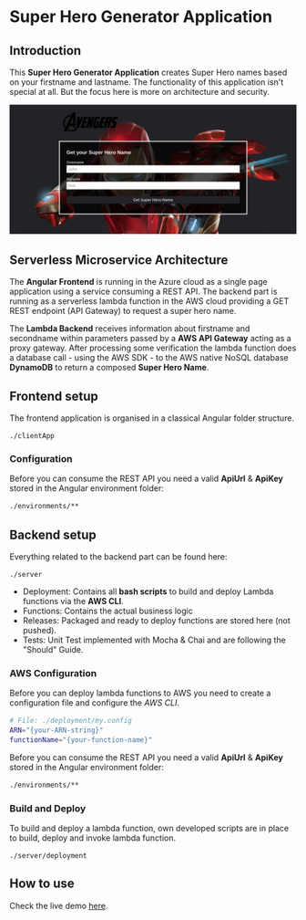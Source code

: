 # Super Hero Generator Application

## Introduction

This **Super Hero Generator Application** creates Super Hero names based on your firstname and lastname.
The functionality of this application isn't special at all. But the focus here is more on architecture and security. 

![Overview](./superherodemo.gif)

## Serverless Microservice Architecture

The **Angular Frontend** is running in the Azure cloud as a single page application using a service consuming a REST API. The backend part is running as a serverless lambda function in the AWS cloud providing a GET REST endpoint (API Gateway) to request a super hero name.  
  
The **Lambda Backend** receives information about firstname and secondname within parameters passed by a **AWS API Gateway** acting as a proxy gateway. After processing some verification the lambda function does a database call -  using the AWS SDK - to the AWS native NoSQL database **DynamoDB** to return a composed **Super Hero Name**.

## Frontend setup

The frontend application is organised in a classical Angular folder structure.

```
./clientApp
```
### Configuration

Before you can consume the REST API you need a valid **ApiUrl** & **ApiKey** stored in the Angular environment folder:

```bash
./environments/**
```
## Backend setup

Everything related to the backend part can be found here:

```
./server
```

- Deployment: Contains all **bash scripts** to build and deploy Lambda functions via the **AWS CLI**.
- Functions: Contains the actual business logic
- Releases: Packaged and ready to deploy functions are stored here (not pushed).
- Tests: Unit Test implemented with Mocha & Chai and are following the "Should" Guide.

### AWS Configuration

Before you can deploy lambda functions to AWS you need to create a configuration file and configure the _AWS CLI_.

```bash
# File: ./deployment/my.config
ARN="{your-ARN-string}"
functionName="{your-function-name}"
```

Before you can consume the REST API you need a valid **ApiUrl** & **ApiKey** stored in the Angular environment folder:

```bash
./environments/**
```

### Build and Deploy

To build and deploy a lambda function, own developed scripts are in place to build, deploy and invoke lambda function.

```
./server/deployment
```

## How to use

Check the live demo [here](https://superhero-generator.azurewebsites.net).
